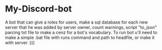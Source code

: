 # My-Discord-bot
A bot that can give a roles for users, make a sql database for each new server that he was added by server owner, count warnings, script "to_json" parcing txt file to make a cenz for a bot's vocabulary. To run bot u'll need to make a simple .bat file with runs command and path to headfile, or make it with server :)))
